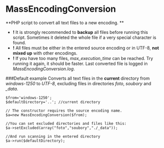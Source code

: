 MassEncodingConversion
======================

**PHP script to convert all text files to a new encoding. **

* **!** It is strongly recommended to **backup** all files before running this script. Sometimes it deleted the whole file if a very special character is found. 
* **!** All files must be either in the entered source encoding or in UTF-8, **not mixed up** with other encodings. 
* **!** If you have too many files, *max_execution_time* can be reached. Try running it again, it should be faster. Last converted file is logged in *MassEncodingConversion.log*. 

###Default example
Converts all text files in the **current** directory from *windows-1250* 
to *UTF-8*, excluding files in directories *foto*, *soubory* and *_data*. 
```
$from='windows-1250';
$defaultDirectory='..'; //current directory

// The constructor requires the source encoding name. 
$a=new MassEncodingConversion($from); 

//You can set excluded directories and files like this:
$a->setExcluded(array("foto","soubory","./_data")); 

//And run scanning in the entered directory
$a->run($defaultDirectory);
```
